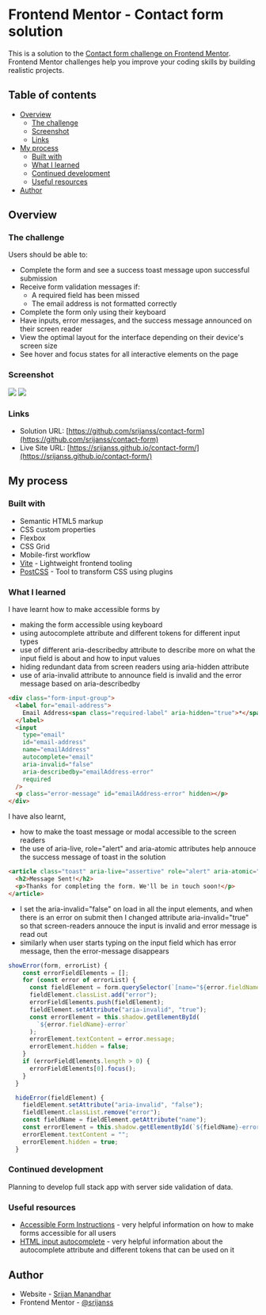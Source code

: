 # Frontend Mentor - Contact form solution

This is a solution to the [Contact form challenge on Frontend Mentor](https://www.frontendmentor.io/challenges/contact-form--G-hYlqKJj). Frontend Mentor challenges help you improve your coding skills by building realistic projects.

## Table of contents

- [Overview](#overview)
  - [The challenge](#the-challenge)
  - [Screenshot](#screenshot)
  - [Links](#links)
- [My process](#my-process)
  - [Built with](#built-with)
  - [What I learned](#what-i-learned)
  - [Continued development](#continued-development)
  - [Useful resources](#useful-resources)
- [Author](#author)

## Overview

### The challenge

Users should be able to:

- Complete the form and see a success toast message upon successful submission
- Receive form validation messages if:
  - A required field has been missed
  - The email address is not formatted correctly
- Complete the form only using their keyboard
- Have inputs, error messages, and the success message announced on their screen reader
- View the optimal layout for the interface depending on their device's screen size
- See hover and focus states for all interactive elements on the page

### Screenshot

![](./assets/images/desktop-screenshot.png)
![](./assets/images/mobile-screenshot.png)

### Links

- Solution URL: [https://github.com/srijanss/contact-form](https://github.com/srijanss/contact-form)
- Live Site URL: [https://srijanss.github.io/contact-form/](https://srijanss.github.io/contact-form/)

## My process

### Built with

- Semantic HTML5 markup
- CSS custom properties
- Flexbox
- CSS Grid
- Mobile-first workflow
- [Vite](https://vitejs.dev/) - Lightweight frontend tooling
- [PostCSS](https://postcss.org/) - Tool to transform CSS using plugins

### What I learned

I have learnt how to make accessible forms by

- making the form accessible using keyboard
- using autocomplete attribute and different tokens for different input types
- use of different aria-describedby attribute to describe more on what the input field is about and how to input values
- hiding redundant data from screen readers using aria-hidden attribute
- use of aria-invalid attribute to announce field is invalid and the error message based on aria-describedby

```html
<div class="form-input-group">
  <label for="email-address">
    Email Address<span class="required-label" aria-hidden="true">*</span>
  </label>
  <input
    type="email"
    id="email-address"
    name="emailAddress"
    autocomplete="email"
    aria-invalid="false"
    aria-describedby="emailAddress-error"
    required
  />
  <p class="error-message" id="emailAddress-error" hidden></p>
</div>
```

I have also learnt,

- how to make the toast message or modal accessible to the screen readers
- the use of aria-live, role="alert" and aria-atomic attributes help annouce the success message of toast in the solution

```html
<article class="toast" aria-live="assertive" role="alert" aria-atomic="true">
  <h2>Message Sent!</h2>
  <p>Thanks for completing the form. We'll be in touch soon!</p>
</article>
```

- I set the aria-invalid="false" on load in all the input elements, and when there is an error on submit then I changed attribute aria-invalid="true" so that screen-readers annouce the input is invalid and error message is read out
- similarly when user starts typing on the input field which has error message, then the error-message disappears

```js
showError(form, errorList) {
    const errorFieldElements = [];
    for (const error of errorList) {
      const fieldElement = form.querySelector(`[name="${error.fieldName}"]`);
      fieldElement.classList.add("error");
      errorFieldElements.push(fieldElement);
      fieldElement.setAttribute("aria-invalid", "true");
      const errorElement = this.shadow.getElementById(
        `${error.fieldName}-error`
      );
      errorElement.textContent = error.message;
      errorElement.hidden = false;
    }
    if (errorFieldElements.length > 0) {
      errorFieldElements[0].focus();
    }
  }

  hideError(fieldElement) {
    fieldElement.setAttribute("aria-invalid", "false");
    fieldElement.classList.remove("error");
    const fieldName = fieldElement.getAttribute("name");
    const errorElement = this.shadow.getElementById(`${fieldName}-error`);
    errorElement.textContent = "";
    errorElement.hidden = true;
  }
```

### Continued development

Planning to develop full stack app with server side validation of data.

### Useful resources

- [Accessible Form Instructions](https://www.w3.org/WAI/tutorials/forms/instructions/) - very helpful information on how to make forms accessible for all users
- [HTML input autocomplete](https://developer.mozilla.org/en-US/docs/Web/HTML/Attributes/autocomplete) - very helpful information about the autocomplete attribute and different tokens that can be used on it

## Author

- Website - [Srijan Manandhar](https://github.com/srijanss)
- Frontend Mentor - [@srijanss](https://www.frontendmentor.io/profile/srijanss)
